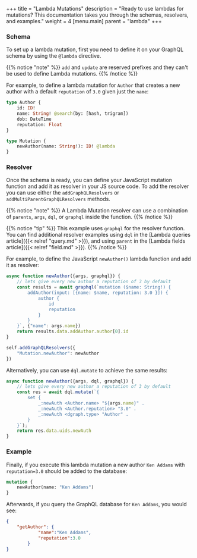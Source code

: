 +++
title = "Lambda Mutations"
description = "Ready to use lambdas for mutations? This documentation takes you through the schemas, resolvers, and examples."
weight = 4
[menu.main]
    parent = "lambda"
+++

### Schema

To set up a lambda mutation, first you need to define it on your GraphQL schema by using the `@lambda` directive.

{{% notice "note" %}}
`add` and `update` are reserved prefixes and they can't be used to define Lambda mutations.
{{% /notice %}}

For example, to define a lambda mutation for `Author` that creates a new author with a default `reputation` of `3.0` given just the `name`:

```graphql
type Author {
    id: ID!
    name: String! @search(by: [hash, trigram])
    dob: DateTime
    reputation: Float
}

type Mutation {
    newAuthor(name: String!): ID! @lambda
}
```

### Resolver

Once the schema is ready, you can define your JavaScript mutation function and add it as resolver in your JS source code. 
To add the resolver you can use either the `addGraphQLResolvers` or `addMultiParentGraphQLResolvers` methods.

{{% notice "note" %}}
A Lambda Mutation resolver can use a combination of `parents`, `args`, `dql`, or `graphql` inside the function.
{{% /notice %}}

{{% notice "tip" %}}
This example uses `graphql` for the resolver function. You can find additional resolver examples using `dql` in the [Lambda queries article]({{< relref "query.md" >}}), and using `parent` in the [Lambda fields article]({{< relref "field.md" >}}).
{{% /notice %}}

For example, to define the JavaScript `newAuthor()` lambda function and add it as resolver:

```javascript
async function newAuthor({args, graphql}) {
    // lets give every new author a reputation of 3 by default
    const results = await graphql(`mutation ($name: String!) {
        addAuthor(input: [{name: $name, reputation: 3.0 }]) {
            author {
                id
                reputation
            }
        }
    }`, {"name": args.name})
    return results.data.addAuthor.author[0].id
}

self.addGraphQLResolvers({
    "Mutation.newAuthor": newAuthor
})
```

Alternatively, you can use `dql.mutate` to achieve the same results:

```javascript
async function newAuthor({args, dql, graphql}) {
    // lets give every new author a reputation of 3 by default
    const res = await dql.mutate(`{
        set {
            _:newAuth <Author.name> "${args.name}" .
            _:newAuth <Author.reputation> "3.0" .
            _:newAuth <dgraph.type> "Author" .
        }
    }`);
    return res.data.uids.newAuth
}
```

### Example

Finally, if you execute this lambda mutation a new author `Ken Addams` with `reputation=3.0` should be added to the database:

```graphql
mutation {
	newAuthor(name: "Ken Addams")
}
```

Afterwards, if you query the GraphQL database for `Ken Addams`, you would see:

```json
{
	"getAuthor": {
			"name":"Ken Addams",
			"reputation":3.0
		}
}
```
